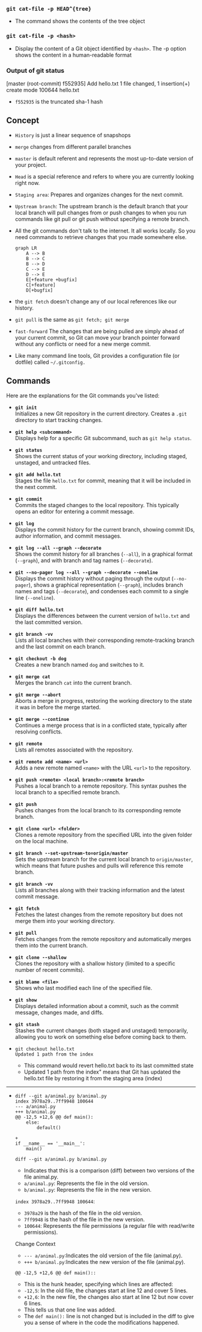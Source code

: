 ### `git cat-file -p HEAD^{tree}`
- The command shows the contents of the tree object
### `git cat-file -p <hash>`
- Display the content of a Git object identified by `<hash>`.
The -p option shows the content in a human-readable format
### Output of git status
[master (root-commit) f552935] Add hello.txt
 1 file changed, 1 insertion(+)
 create mode 100644 hello.txt
- `f552935` is the truncated sha-1 hash
## Concept
- `History` is just a linear sequence of snapshops
- `merge` changes from different parallel branches
- `master` is default referent and represents the most up-to-date version of your project.
- `Head` is a special reference and refers to where you are currently looking right now.
- `Staging area`: Prepares and organizes changes for the next commit.
- `Upstream branch`: The upstream branch is the default branch that your local branch will pull changes from or push changes to when you run commands like git pull or git push without specifying a remote branch.
- All the git commands don't talk to the internet. It all works locally. So you need commands to retrieve changes that you made somewhere else.

    ```mermaid
    graph LR
        A --> B
        B --> C
        B --> D
        C --> E
        D --> E
        E[+feature +bugfix]
        C[+feature]
        D[+bugfix]
    ```
- the `git fetch` doesn't change any of our local references like our history.
- `git pull` is the same as `git fetch; git merge`
- `fast-forward` The changes that are being pulled are simply ahead of your current commit, so Git can move your branch pointer forward without any conflicts or need for a new merge commit.
- Like many command line tools, Git provides a configuration file (or dotfile) called `~/.gitconfig.`

## Commands
Here are the explanations for the Git commands you've listed:

- **`git init`**  
   Initializes a new Git repository in the current directory. Creates a `.git` directory to start tracking changes.

- **`git help <subcommand>`**  
   Displays help for a specific Git subcommand, such as `git help status`.

- **`git status`**  
   Shows the current status of your working directory, including staged, unstaged, and untracked files.

- **`git add hello.txt`**  
   Stages the file `hello.txt` for commit, meaning that it will be included in the next commit.

- **`git commit`**  
   Commits the staged changes to the local repository. This typically opens an editor for entering a commit message.

- **`git log`**  
   Displays the commit history for the current branch, showing commit IDs, author information, and commit messages.

- **`git log --all --graph --decorate`**  
   Shows the commit history for all branches (`--all`), in a graphical format (`--graph`), and with branch and tag names (`--decorate`).

- **`git --no-pager log --all --graph --decorate --oneline`**  
   Displays the commit history without paging through the output (`--no-pager`), shows a graphical representation (`--graph`), includes branch names and tags (`--decorate`), and condenses each commit to a single line (`--oneline`).

- **`git diff hello.txt`**  
   Displays the differences between the current version of `hello.txt` and the last committed version.

- **`git branch -vv`**  
    Lists all local branches with their corresponding remote-tracking branch and the last commit on each branch.

- **`git checkout -b dog`**  
    Creates a new branch named `dog` and switches to it.

- **`git merge cat`**  
    Merges the branch `cat` into the current branch.

- **`git merge --abort`**  
    Aborts a merge in progress, restoring the working directory to the state it was in before the merge started.

- **`git merge --continue`**  
    Continues a merge process that is in a conflicted state, typically after resolving conflicts.

- **`git remote`**  
    Lists all remotes associated with the repository.

- **`git remote add <name> <url>`**  
    Adds a new remote named `<name>` with the URL `<url>` to the repository.

- **`git push <remote> <local branch>:<remote branch>`**  
    Pushes a local branch to a remote repository. This syntax pushes the local branch to a specified remote branch.

- **`git push`**  
    Pushes changes from the local branch to its corresponding remote branch.

- **`git clone <url> <folder>`**  
    Clones a remote repository from the specified URL into the given folder on the local machine.

- **`git branch --set-upstream-to=origin/master`**  
    Sets the upstream branch for the current local branch to `origin/master`, which means that future pushes and pulls will reference this remote branch.

- **`git branch -vv`**  
    Lists all branches along with their tracking information and the latest commit message.

- **`git fetch`**  
    Fetches the latest changes from the remote repository but does not merge them into your working directory.

- **`git pull`**  
    Fetches changes from the remote repository and automatically merges them into the current branch.

- **`git clone --shallow`**  
    Clones the repository with a shallow history (limited to a specific number of recent commits).

- **`git blame <file>`**  
    Shows who last modified each line of the specified file.

- **`git show`**  
    Displays detailed information about a commit, such as the commit message, changes made, and diffs.

- **`git stash`**  
    Stashes the current changes (both staged and unstaged) temporarily, allowing you to work on something else before coming back to them.
- 
    ```
    git checkout hello.txt
    Updated 1 path from the index
    ```
    - This command would revert hello.txt back to its last committed state
    - Updated 1 path from the index" means that Git has updated the hello.txt file by restoring it from the staging area (index)

---
-   ```
    diff --git a/animal.py b/animal.py
    index 3978a29..7ff9948 100644
    --- a/animal.py
    +++ b/animal.py
    @@ -12,5 +12,6 @@ def main():
        else:
            default()
    
    +
    if __name__ == '__main__':
        main()
    ```
    `diff --git a/animal.py b/animal.py`

    - Indicates that this is a comparison (diff) between two versions of the file animal.py.
    - `a/animal.py`: Represents the file in the old version.
    - `b/animal.py`: Represents the file in the new version.

    `index 3978a29..7ff9948 100644`:

    - `3978a29` is the hash of the file in the old version.
    - `7ff9948` is the hash of the file in the new version.
    - `100644`: Represents the file permissions (a regular file with read/write permissions).

    Change Context
    - `--- a/animal.py`:Indicates the old version of the file (animal.py).
    - `+++ b/animal.py`:Indicates the new version of the file (animal.py).

    `@@ -12,5 +12,6 @@ def main()::`
    - This is the hunk header, specifying which lines are affected:
    - `-12,5`: In the old file, the changes start at line 12 and cover 5 lines.
    - `+12,6`: In the new file, the changes also start at line 12 but now cover 6 lines.
    - This tells us that one line was added.
    - The `def main():` line is not changed but is included in the diff to give you a sense of where in the code the modifications happened. 



